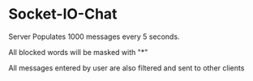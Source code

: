 # Socket-IO-Chat
Server Populates 1000 messages every 5 seconds.

All blocked words will be masked with "*"

All messages entered by user are also filtered and sent to other clients
